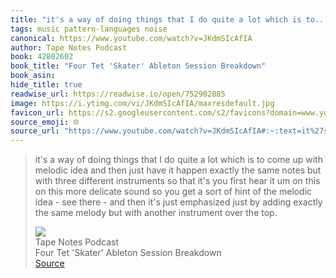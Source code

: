 ```yaml
---
title: "it's a way of doing things that I do quite a lot which is to..."
tags: music pattern-languages noise
canonical: https://www.youtube.com/watch?v=JKdmSIcAfIA
author: Tape Notes Podcast
book: 42802602
book_title: "Four Tet 'Skater' Ableton Session Breakdown"
book_asin: 
hide_title: true
readwise_url: https://readwise.io/open/752902885
image: https://i.ytimg.com/vi/JKdmSIcAfIA/maxresdefault.jpg
favicon_url: https://s2.googleusercontent.com/s2/favicons?domain=www.youtube.com
source_emoji: 🌐
source_url: "https://www.youtube.com/watch?v=JKdmSIcAfIA#:~:text=it%27s%20a%20way,over%20the%20top."
---
```


> it's a way of doing things that I do quite a lot which is to come up with melodic idea and then just have it happen exactly the same notes but with three different instruments so that it's you first hear it um on this on this more delicate sound so you get a sort of hint of the melodic idea - see there - and then it's just emphasized just by adding exactly the same melody but with another instrument over the top.
> <div class="quoteback-footer"><div class="quoteback-avatar"><img class="mini-favicon" src="https://s2.googleusercontent.com/s2/favicons?domain=www.youtube.com"></div><div class="quoteback-metadata"><div class="metadata-inner"><span style="display:none">FROM:</span><div aria-label="Tape Notes Podcast" class="quoteback-author"> Tape Notes Podcast</div><div aria-label="Four Tet 'Skater' Ableton Session Breakdown" class="quoteback-title"> Four Tet 'Skater' Ableton Session Breakdown</div></div></div><div class="quoteback-backlink"><a target="_blank" aria-label="go to the full text of this quotation" rel="noopener" href="https://www.youtube.com/watch?v=JKdmSIcAfIA#:~:text=it%27s%20a%20way,over%20the%20top." class="quoteback-arrow"> Source</a></div></div>